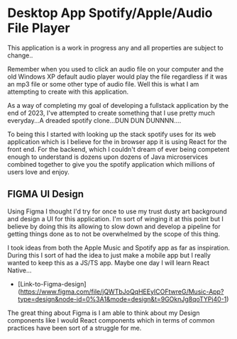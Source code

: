 # Desktop App Spotify/Apple/Audio File Player

This application is a work in progress any and all properties are subject to change..

Remember when you used to click an audio file on your computer and the old Windows XP default audio player would play the file regardless if it was an mp3 file or some other type of audio file. Well this is what I am attempting to create with this application. 

As a way of completing my goal of developing a fullstack application by the end of 2023, I've attempted to create something that I use pretty much everyday...A dreaded spotify clone...DUN DUN DUNNNN....

To being this I started with looking up the stack spotify uses for its web application which is I believe for the in browser app it is using React for the front end. For the backend, which I couldn't dream of ever being competent enough to understand is dozens upon dozens of Java microservices combined together to give you the spotify application which millions of users love and enjoy.


## FIGMA UI Design

Using Figma I thought I'd try for once to use my trust dusty art background and design a UI for this application. I'm sort of winging it at this point but I believe by doing this its allowing to slow down and develop a pipeline for getting things done as to not be overwhelmed by the scope of this thing. 

I took ideas from both the Apple Music and Spotify app as far as inspiration. During this I sort of had the idea to just make a mobile app but I really wanted to keep this as a JS/TS app. Maybe one day I will learn React Native...

- [Link-to-Figma-design] (https://www.figma.com/file/jQWTbJoQqHEEyICOFtwreG/Music-App?type=design&node-id=0%3A1&mode=design&t=9GOknJg8qoTYPj40-1)

The great thing about Figma is I am able to think about my Design components like I would React components which in terms of common practices have been sort of a struggle for me. 

